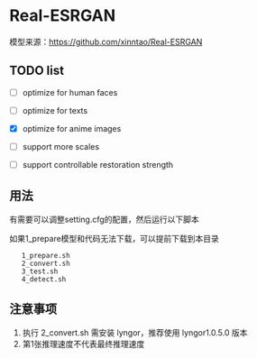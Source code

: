# Real-ESRGAN

模型来源：https://github.com/xinntao/Real-ESRGAN


## TODO list
- [ ] optimize for human faces
- [ ] optimize for texts
- [x] optimize for anime images
- [ ] support more scales
- [ ] support controllable restoration strength


## 用法

有需要可以调整setting.cfg的配置，然后运行以下脚本

如果1_prepare模型和代码无法下载，可以提前下载到本目录

```shell
   1_prepare.sh
   2_convert.sh
   3_test.sh
   4_detect.sh
```

## 注意事项
   1. 执行 2_convert.sh 需安装 lyngor，推荐使用 lyngor1.0.5.0 版本
   2. 第1张推理速度不代表最终推理速度
